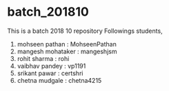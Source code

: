 # batch_201810
This is a batch 2018 10 repository
Followings students,
1) mohseen pathan : MohseenPathan
2) mangesh mohataker : mangeshjsm
3) rohit sharma : rohi
4) vaibhav pandey : vp1191
5) srikant pawar : certshri
6) chetna mudgale : chetna4215
